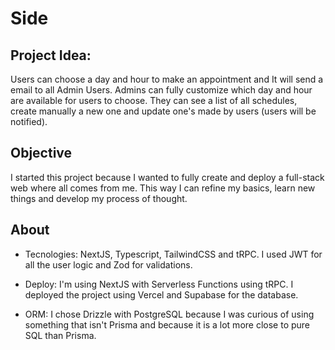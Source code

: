 # Side

## Project Idea:
  Users can choose a day and hour to make an appointment and It will send a email to all Admin Users.
  Admins can fully customize which day and hour are available for users to choose. They can see a list of all schedules, create manually a new one and update one's made by users (users will be notified).

## Objective
  I started this project because I wanted to fully create and deploy a full-stack web where all comes from me. This way I can refine my basics, learn new things and develop my process of thought.

## About
  - Tecnologies: NextJS, Typescript, TailwindCSS and tRPC. I used JWT for all the user logic and Zod for validations.

  - Deploy: I'm using NextJS with Serverless Functions using tRPC. I deployed the project using Vercel and Supabase for the database.

  - ORM: I chose Drizzle with PostgreSQL because I was curious of using something that isn't Prisma and because it is a lot more close to pure SQL than Prisma.
